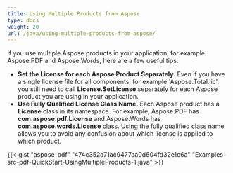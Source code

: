 ```yaml
---
title: Using Multiple Products from Aspose
type: docs
weight: 20
url: /java/using-multiple-products-from-aspose/
---
```


If you use multiple Aspose products in your application, for example Aspose.PDF and Aspose.Words, here are a few useful tips.

- **Set the License for each Aspose Product Separately.** Even if you have a single license file for all components, for example 'Aspose.Total.lic', you still need to call **License.SetLicense** separately for each Aspose product you are using in your application.
- **Use Fully Qualified License Class Name.** Each Aspose product has a **License** class in its namespace. For example, Aspose.PDF has **com.aspose.pdf.License** and Aspose.Words has **com.aspose.words.License** class. Using the fully qualified class name allows you to avoid any confusion about which license is applied to which product.



{{< gist "aspose-pdf" "474c352a71ac9477aa0d604fd32e1c6a" "Examples-src-pdf-QuickStart-UsingMultipleProducts-1.java" >}}
